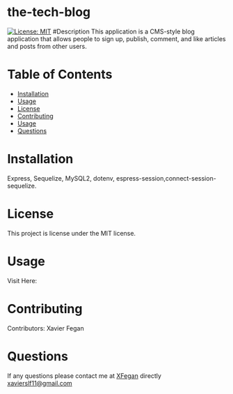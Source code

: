 # the-tech-blog
[![License: MIT](https://img.shields.io/badge/License-MIT-yellow.svg)](https://opensource.org/licenses/MIT)
#Description
This application is a CMS-style blog application that allows people to sign up, publish, comment, and like articles and posts from other users. 
# Table of Contents 
* [Installation](#installation)
* [Usage](#usage)
* [License](#license)
* [Contributing](#contributing)
* [Usage](#usage)
* [Questions](#questions)
# Installation
Express, Sequelize, MySQL2, dotenv, espress-session,connect-session-sequelize.
# License
This project is license under the  MIT license.
# Usage
Visit Here: 
# Contributing
​Contributors: Xavier Fegan
# Questions
If any questions please contact me at [XFegan](https://github.com/XFegan) directly [xavierslf11@gmail.com](mailto:xavierslf11@gmail.com)
